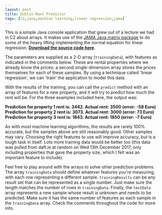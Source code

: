 ```yaml
---
layout: post
title: Dublin Rent Predictor
tags: [c2,java,machine learning,linear regression,jama]
---
```

This is a simple Java console application that grew out of a lecture we had
in C2 about arrays. It makes use of the [JAMA Java matrix package](https://math.nist.gov/javanumerics/jama/)
to do some of the heavy lifting implementing the normal equation for linear
regression. **[Download the source code here](https://github.com/mcmullm2-dcu/DublinRentPredictor)**.

The parameters are supplied as a 2-D array (`trainingData`), with features as
indicated in the comments below. These are rental properties where we already
know the prices: a second single-dimension array stores the prices themselves
for each of these samples. By using a technique called 'linear regression',
we can 'train' the application to model this data.

With the results of the training, you can call the `predict` method with an
array of features for a new property, and it will try to predict how much the
rent will be. For the three examples included here, the output was:

**Prediction for property 1 rent is: 3442. Actual rent: 3500  (error: -58 Euro)  
Prediction for property 2 rent is: 3073. Actual rent: 3000  (error: 73 Euro)  
Prediction for property 3 rent is: 1843. Actual rent: 1850  (error: -7 Euro)**

As with most machine learning algorithms, the results are rarely 100% accurate,
but the samples above are still reasonably good. Other samples may vary.
Choosing the right features to use will improve accuracy, but is a tough task
in itself. Lots more training data would be better too (this data was pulled
from daft.ie at random on Wed 13th December 2017, only including properties
that gave the property size, which I felt was an important feature to include).

Feel free to play around with the arrays to solve other prediction problems.
The array `trainingData` should define whatever features you're measuring, with
each row representing a different sample. `trainingResults` can be any result
set that can be represented as a single number. Just make sure the length
matches the number of rows in `trainingData`. Finally, the `testData` array
represents a new sample whose result is unknown and needs to be predicted.
Make sure it has the same number of features as each sample in the
`trainingData` array. Check the comments throughout the code for more info.
